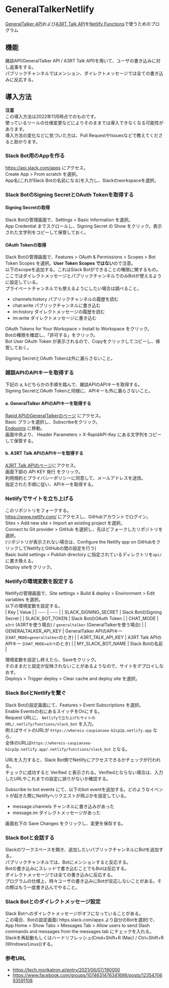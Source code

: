 # GeneralTalkerNetlify  
[GeneralTalker API](https://rapidapi.com/ja/morikatroninc-morikatroninc-default/api/generaltalker/details)および[A3RT Talk API](https://a3rt.recruit.co.jp/product/talkAPI/)を[Netlify Functions](https://functions.netlify.com/)で使うためのプログラム  

## 機能
雑談API(GeneralTalker API / A3RT Talk API)を用いて、ユーザの書き込みに対し返事をする。  
パブリックチャンネルではメンション、ダイレクトメッセージでは全ての書き込みに反応する。  

## 導入方法
**注意**  
この導入方法は2022年11月時点でのものです。  
使っているツールの仕様変更などによりそのままでは導入できなくなる可能性があります。  
導入方法の変化などに気づいた方は、Pull RequestやIssuesなどで教えてくださると助かります。  

### Slack Bot用のAppを作る
https://api.slack.com/apps にアクセス。  
Create App > From scratch を選択。  
App名(これがSlack Botの名前になる)を入力し、Slackのworkspaceを選択。  

### Slack BotのSigning SecretとOAuth Tokenを取得する
#### Signing Secretの取得
Slack Botの管理画面で、Settings > Basic Information を選択。  
App Credential までスクロールし、Signing Secret の Show をクリック。表示された文字列をコピーして保管しておく。

#### OAuth Tokenの取得
Slack Botの管理画面で、Features > OAuth & Permissions > Scopes > Bot Token Scopes を選択。**User Token Scopes ではない**ので注意。  
以下のscopeを追加する。これはSlack Botができることの権限に関するもの。  
ここではダイレクトメッセージとパブリックチャンネルでのみBotが使えるように設定している。  
プライベートチャンネルでも使えるようにしたい場合は調べること。  
- channels:history パブリックチャンネルの履歴を読む
- chat:write パブリックチャンネルに書き込む
- im:history ダイレクトメッセージの履歴を読む
- im:write ダイレクトメッセージに書き込む

OAuth Tokens for Your Workspace > Install to Workspace をクリック。  
Botの権限を確認し、「許可する」をクリック。  
Bot User OAuth Token が表示されるので、Copyをクリックしてコピーし、保管しておく。  

Signing SecretとOAuth Tokenは外に漏らさないこと。  

### 雑談APIのAPIキーを取得する
下記の a, bどちらかの手順を踏んで、雑談APIのAPIキーを取得する。  
Signing SecretとOAuth Tokenと同様に、APIキーも外に漏らさないこと。  

#### a. GeneralTalker APIのAPIキーを取得する
[Rapid APIのGeneralTalkerのページ](https://rapidapi.com/morikatroninc-morikatroninc-default/api/generaltalker/pricing) にアクセス。  
Basic プランを選択し、Subscribeをクリック。  
[Endpoints](https://rapidapi.com/morikatroninc-morikatroninc-default/api/generaltalker) に移動。  
画面中央より、 Header Parameters > X-RapidAPI-Key にある文字列をコピーして保管する。  

#### b. A3RT Talk APIのAPIキーを取得する
[A3RT Talk APIのページ](https://a3rt.recruit.co.jp/product/talkAPI/)にアクセス。  
画面下部の API KEY 発行 をクリック。  
利用規約とプライバシーポリシーに同意して、メールアドレスを送信。  
指定された手順に従い、APIキーを取得する。  

### Netlifyでサイトを立ち上げる
このリポジトリをフォークする。  
https://www.netlify.com/ にアクセスし、GitHubアカウントでログイン。  
Sites > Add new site > Import an existing project を選択。  
Connect to Git provider > GitHub を選択し、先ほどフォークしたリポジトリを選択。  
(リポジトリが表示されない場合は、Configure the Netlify app on GitHubをクリックしてNetlifyとGitHubの間の設定を行う)  
Basic build settings > Publish directory に指定されているディレクトリを`api/`に書き換える。  
Deploy siteをクリック。  

### Netlifyの環境変数を設定する
Netlifyの管理画面で、Site settings > Build & deploy > Environment > Edit variables を選択。  
以下の環境変数を設定する。  
| Key | Value |
| ---- | ---- |
| SLACK_SIGNING_SECRET | Slack BotのSigning Secret |
| SLACK_BOT_TOKEN | Slack BotのOAuth Token |
| CHAT_MODE | `a3rt` (A3RTを使う場合) / `generaltalker` (GeneralTalkerを使う場合)  |
| GENERALTALKER_API_KEY | GeneralTalker APIのAPIキー (`CHAT_MODE=generaltalker`のとき) |
| A3RT_TALK_API_KEY | A3RT Talk APIのAPIキー (`CHAT_MODE=a3rt`のとき) |
| MY_SLACK_BOT_NAME | Slack Botの名前 |

環境変数を設定し終えたら、Saveをクリック。  
そのままだと設定が反映されないことがあるようなので、サイトをデプロイしなおす。  
Deploys > Trigger deploy > Clear cache and deploy site を選択。  

### Slack BotとNetlifyを繋ぐ
Slack Botの設定画面にて、Features > Event Subscriptions を選択。  
Enable Eventsの右にあるスイッチをOnにする。  
Request URLに、 `Netlifyで立ち上げたサイトのURL/.netlify/functions/slack_bot` を入力。  
例えばサイトのURLが `https://whereis-caspiansea-b2cp2p.netlify.app` なら、  
全体のURLは`https://whereis-caspiansea-b2cp2p.netlify.app/.netlify/functions/slack_bot` となる。  

URLを入力すると、Slack Bot側でNetlifyにアクセスできるかチェックが行われる。  
チェックに成功すると Verified と表示される。Verifiedとならない場合は、入力したURLやこれまでの設定に誤りがないか確認する。  

Subscribe to bot events にて、以下のbot eventを追加する。どのようなイベントが起きた際にNetlifyへリクエストが飛ぶかを設定している。  
- message.channels チャンネルに書き込みがあった
- message.im ダイレクトメッセージがあった

画面右下の Save Changes をクリックし、変更を保存する。  

### Slack Botと会話する
Slackのワークスペースを開き、追加したいパブリックチャンネルにBotを追加する。  
パブリックチャンネルでは、Botにメンションすると反応する。  
Botの書き込みにスレッドで書き込むことでもBotは反応する。  
ダイレクトメッセージでは全ての書き込みに反応する。  
プログラムの仕様上、時々ユーザの書き込みにBotが反応しないことがある。その際はもう一度書き込んでやること。

### Slack Botとのダイレクトメッセージ設定
Slack Botへのダイレクトメッセージがオフになっていることがある。  
この場合、Botの設定画面( https.slack.com/apps より自分のBotを選択)で、  
App Home > Show Tabs > Messages Tab > Allow users to send Slash commands and messages from the messages tab にチェックを入れる。  
Slackを再起動もしくはハードリフレッシュ(Cmd+Shift+R (Mac) / Ctrl+Shift+R (Windows/Linux))する。  

### 参考URL
- https://tech.morikatron.ai/entry/2021/06/07/190000
- https://www.facebook.com/groups/1074631476341698/posts/1235470693591108
